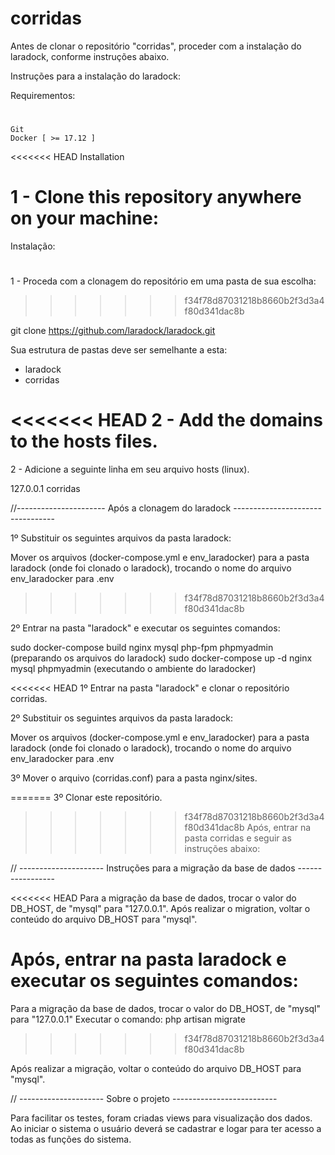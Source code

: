 # corridas

Antes de clonar o repositório "corridas", proceder com a instalação do laradock, conforme instruções abaixo.

Instruções para a instalação do laradock:

Requirementos:
#
    Git
    Docker [ >= 17.12 ]

<<<<<<< HEAD
Installation
#

1 - Clone this repository anywhere on your machine:
=======
Instalação:
#

1 - Proceda com a clonagem do repositório em uma pasta de sua escolha:
>>>>>>> f34f78d87031218b8660b2f3d3a4f80d341dac8b

git clone https://github.com/laradock/laradock.git

Sua estrutura de pastas deve ser semelhante a esta:

* laradock
* corridas

<<<<<<< HEAD
2 - Add the domains to the hosts files.
=======
2 - Adicione a seguinte linha em seu arquivo hosts (linux).

127.0.0.1  corridas

//---------------------- Após a clonagem do laradock ---------------------------------

1º Substituir os seguintes arquivos da pasta laradock:

Mover os arquivos (docker-compose.yml e env_laradocker) para a pasta laradock (onde foi clonado o laradock), trocando o nome do arquivo env_laradocker para .env
>>>>>>> f34f78d87031218b8660b2f3d3a4f80d341dac8b

2º Entrar na pasta "laradock" e executar os seguintes comandos:

sudo docker-compose build nginx mysql php-fpm phpmyadmin (preparando os arquivos do laradock)
sudo docker-compose up -d nginx mysql phpmyadmin (executando o ambiente do laradocker)

<<<<<<< HEAD
1º Entrar na pasta "laradock" e clonar o repositório corridas.

2º Substituir os seguintes arquivos da pasta laradock:

Mover os arquivos (docker-compose.yml e env_laradocker) para a pasta laradock (onde foi clonado o laradock), trocando o nome do arquivo env_laradocker para .env

3º Mover o arquivo (corridas.conf) para a pasta nginx/sites.

=======
3º Clonar este repositório.

>>>>>>> f34f78d87031218b8660b2f3d3a4f80d341dac8b
Após, entrar na pasta corridas e seguir as instruções abaixo:

// --------------------- Instruções para a migração da base de dados -----------------

<<<<<<< HEAD
Para a migração da base de dados, trocar o valor do DB_HOST, de "mysql" para "127.0.0.1". Após realizar o migration, voltar o conteúdo do arquivo DB_HOST para "mysql".

Após, entrar na pasta laradock e executar os seguintes comandos:
=======
Para a migração da base de dados, trocar o valor do DB_HOST, de "mysql" para "127.0.0.1"
Executar o comando: php artisan migrate
>>>>>>> f34f78d87031218b8660b2f3d3a4f80d341dac8b

Após realizar a migração, voltar o conteúdo do arquivo DB_HOST para "mysql".

// --------------------- Sobre o projeto --------------------------

Para facilitar os testes, foram criadas views para visualização dos dados.
Ao iniciar o sistema o usuário deverá se cadastrar e logar para ter acesso a todas as funções do sistema.

